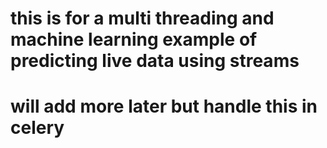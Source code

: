 # this is for a multi threading and machine learning example of predicting live data using streams

# will add more later but handle this in celery